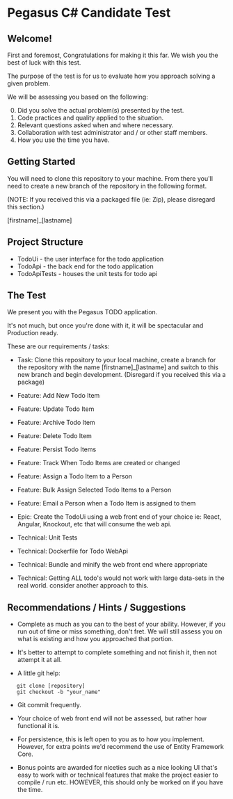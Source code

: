 # Pegasus C# Candidate Test

## Welcome!

First and foremost, Congratulations for making it this far. We wish you the best of luck with this test.

The purpose of the test is for us to evaluate how you approach solving a given problem.

We will be assessing you based on the following:

0. Did you solve the actual problem(s) presented by the test.
1. Code practices and quality applied to the situation.
2. Relevant questions asked when and where necessary.
3. Collaboration with test administrator and / or other staff members.
4. How you use the time you have.

## Getting Started

You will need to clone this repository to your machine. From there you'll need to 
create a new branch of the repository in the following format.

(NOTE: If you received this via a packaged file (ie: Zip), please disregard this section.)

[firstname]_[lastname]

## Project Structure

 - TodoUi - the user interface for the todo application
 - TodoApi - the back end for the todo application
 - TodoApiTests - houses the unit tests for todo api

## The Test

We present you with the Pegasus TODO application.

It's not much, but once you're done with it, it will
be spectacular and Production ready.

These are our requirements / tasks:

 - Task: Clone this repository to your local machine, create
      a branch for the repository with the name [firstname]_[lastname] and switch to this new branch and begin development. (Disregard if you received this via a package)
 
 - Feature: Add New Todo Item
 - Feature: Update Todo Item
 - Feature: Archive Todo Item
 - Feature: Delete Todo Item
 - Feature: Persist Todo Items
 - Feature: Track When Todo Items are created or changed
 - Feature: Assign a Todo Item to a Person
 - Feature: Bulk Assign Selected Todo Items to a Person
 - Feature: Email a Person when a Todo Item is assigned to them

- Epic: Create the TodoUi using a web front end of your choice
   ie: React, Angular, Knockout, etc that will consume the web
      api.
 
 - Technical: Unit Tests
 - Technical: Dockerfile for Todo WebApi
 - Technical: Bundle and minify the web front end where appropriate
 - Technical: Getting ALL todo's would not work with large data-sets in the real world.
    consider another approach to this.

## Recommendations / Hints / Suggestions

 - Complete as much as you can to the best of your ability. However, if you run out of
    time or miss something, don't fret. We will still assess you on what is existing and
    how you approached that portion.
    
 - It's better to attempt to complete something and not finish it, then not attempt it at all.
 
 - A little git help:
 ```
    git clone [repository]
    git checkout -b "your_name"
 ```
 
 - Git commit frequently.
 
 - Your choice of web front end will not be assessed, but rather how functional it is.
 
 - For persistence, this is left open to you as to how you implement. However,
    for extra points we'd recommend the use of Entity Framework Core.
    
 - Bonus points are awarded for niceties such as a nice looking UI that's easy to work with
    or technical features that make the project easier to compile / run etc. HOWEVER, this
    should only be worked on if you have the time.